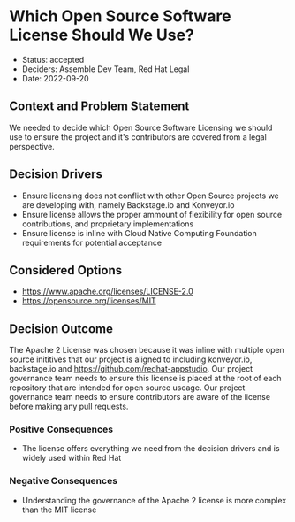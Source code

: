 # Which Open Source Software License Should We Use?

* Status: accepted
* Deciders: Assemble Dev Team, Red Hat Legal
* Date: 2022-09-20


## Context and Problem Statement

We needed to decide which Open Source Software Licensing we should use to ensure the project and it's contributors are covered from a legal perspective.

## Decision Drivers 

* Ensure licensing does not conflict with other Open Source projects we are developing with, namely Backstage.io and Konveyor.io
* Ensure license allows the proper ammount of flexibility for open source contributions, and proprietary implementations
* Ensure license is inline with Cloud Native Computing Foundation requirements for potential acceptance

## Considered Options

* https://www.apache.org/licenses/LICENSE-2.0
* https://opensource.org/licenses/MIT


## Decision Outcome

The Apache 2 License was chosen because it was inline with multiple open source inititives that our project is aligned to including konveyor.io, backstage.io and https://github.com/redhat-appstudio. Our project governance team needs to ensure this license is placed at the root of each repository that are intended for open source useage. Our project governance team needs to ensure contributors are aware of the license before making any pull requests.

### Positive Consequences <!-- optional -->

* The license offers everything we need from the decision drivers and is widely used within Red Hat


### Negative Consequences <!-- optional -->

* Understanding the governance of the Apache 2 license is more complex than the MIT license

